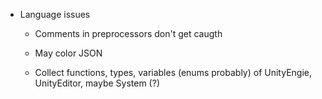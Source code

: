 * Language issues

    + Comments in preprocessors don't get caugth

    + May color JSON

    + Collect functions, types, variables (enums probably) of UnityEngie, UnityEditor, maybe System (?)